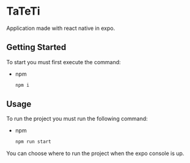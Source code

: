 # TaTeTi
Application made with react native in expo.

## Getting Started

To start you must first execute the command:

* npm
  ```sh
  npm i
  ```
  
  
 ## Usage

To run the project you must run the following command:

* npm
  ```sh
  npm run start
  ```

You can choose where to run the project when the expo console is up.
